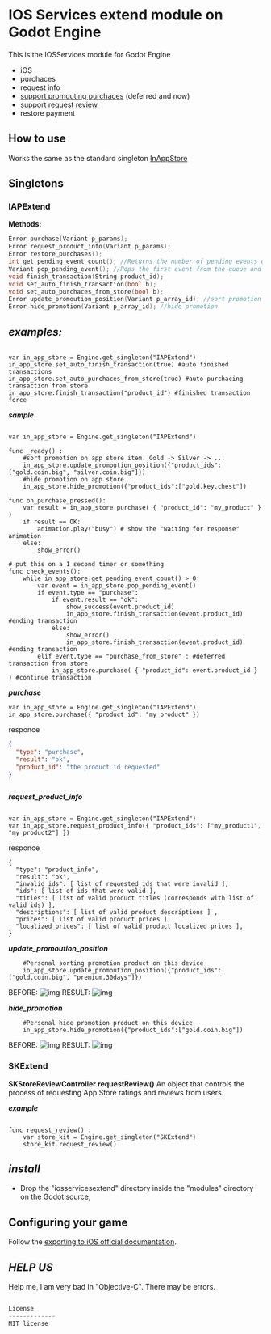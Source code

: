 IOS Services extend module on Godot Engine
=====
This is the IOSServices module for Godot Engine 
- iOS
- purchaces
- request info
- [support promouting purchaces](https://developer.apple.com/app-store/promoting-in-app-purchases/) (deferred and now)
- [support request review](https://developer.apple.com/documentation/storekit/skstorereviewcontroller/2851536-requestreview)
- restore payment

How to use
----------

Works the same as the standard singleton [InAppStore](https://docs.godotengine.org/ru/latest/tutorials/platform/services_for_ios.html#purchase)

Singletons
----------

### IAPExtend

**Methods:**
```c++
Error purchase(Variant p_params);
Error request_product_info(Variant p_params);
Error restore_purchases();
int get_pending_event_count(); //Returns the number of pending events on the queue.
Variant pop_pending_event(); //Pops the first event from the queue and returns it.
void finish_transaction(String product_id);
void set_auto_finish_transaction(bool b);
void set_auto_purchaces_from_store(bool b);
Error update_promoution_position(Variant p_array_id); //sort promotion 
Error hide_promotion(Variant p_array_id); //hide promotion

```

***examples:***
---------------

```gdsctipt

var in_app_store = Engine.get_singleton("IAPExtend")
in_app_store.set_auto_finish_transaction(true) #auto finished transactions
in_app_store.set_auto_purchaces_from_store(true) #auto purchacing transaction from store
in_app_store.finish_transaction("product_id") #finished transaction force

```

***sample***

```gdscript

var in_app_store = Engine.get_singleton("IAPExtend")

func _ready() :
    #sort promotion on app store item. Gold -> Silver -> ...
    in_app_store.update_promoution_position({"product_ids":["gold.coin.big", "silver.coin.big"]}) 
    #hide promotion on app store.
    in_app_store.hide_promotion({"product_ids":["gold.key.chest"])

func on_purchase_pressed():
    var result = in_app_store.purchase( { "product_id": "my_product" } )
    if result == OK:
        animation.play("busy") # show the "waiting for response" animation
    else:
        show_error()

# put this on a 1 second timer or something
func check_events():
    while in_app_store.get_pending_event_count() > 0:
        var event = in_app_store.pop_pending_event()
        if event.type == "purchase":
            if event.result == "ok":
                show_success(event.product_id)
                in_app_store.finish_transaction(event.product_id) #ending transaction
            else:
                show_error()
                in_app_store.finish_transaction(event.product_id) #ending transaction
        elif event.type == "purchase_from_store" : #deferred transaction from store
            in_app_store.purchase( { "product_id": event.product_id } ) #continue transaction
```


***purchase***

```gdscript
var in_app_store = Engine.get_singleton("IAPExtend")
in_app_store.purchase({ "product_id": "my_product" })
```

responce
```json
{
  "type": "purchase",
  "result": "ok",
  "product_id": "the product id requested"
}
```
```gdscript

```

***request_product_info***

```gdscript

var in_app_store = Engine.get_singleton("IAPExtend")
var in_app_store.request_product_info({ "product_ids": ["my_product1", "my_product2"] })

```

responce
```
{
  "type": "product_info",
  "result": "ok",
  "invalid_ids": [ list of requested ids that were invalid ],
  "ids": [ list of ids that were valid ],
  "titles": [ list of valid product titles (corresponds with list of valid ids) ],
  "descriptions": [ list of valid product descriptions ] ,
  "prices": [ list of valid product prices ],
  "localized_prices": [ list of valid product localized prices ],
}
```

***update_promoution_position***
```
    #Personal sorting promotion product on this device
    in_app_store.update_promoution_position({"product_ids":["gold.coin.big", "premium.30days"]}) 
```
BEFORE:
![img](https://habrastorage.org/web/319/f9a/fd6/319f9afd6e3643d69b28b39f8139afb7.jpeg)
RESULT:
![img](https://habrastorage.org/web/dcc/915/b82/dcc915b8243e46c59f637347e98b1c0e.jpeg)


***hide_promotion***
```
    #Personal hide promotion product on this device
    in_app_store.hide_promotion({"product_ids":["gold.coin.big"])
```
BEFORE:
![img](https://habrastorage.org/web/319/f9a/fd6/319f9afd6e3643d69b28b39f8139afb7.jpeg)
RESULT:
![img](https://habrastorage.org/web/55e/261/3c3/55e2613c3333455489c65447d8fd7416.jpeg)


### SKExtend

**SKStoreReviewController.requestReview()**
An object that controls the process of requesting App Store ratings and reviews from users.

***example***
```gdscript
	
func request_review() :
	var store_kit = Engine.get_singleton("SKExtend")
	store_kit.request_review()
```

***install***
-------------

- Drop the "iosservicesextend" directory inside the "modules" directory on the Godot source;

Configuring your game
---------------------

Follow the [exporting to iOS official documentation](http://docs.godotengine.org/en/stable/learning/workflow/export/exporting_for_ios.html).



***HELP US***
-------------
Help me, I am very bad in "Objective-C".
There may be errors.




```python

License
-------------
MIT license
```
